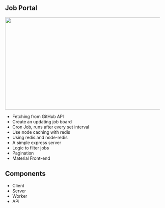 ## Job Portal
<p align = "center">
  <img src = "Demo.gif" height = "300px" width = "640px" />
 </p>



- Fetching from GitHub API
- Create an updating job board
- Cron Job, runs after every set interval
- Use node caching with redis
- Using redis and node-redis
- A simple express server
- Logic to filter jobs
- Pagination
- Material Front-end


## Components 
- Client
- Server
- Worker
- API
